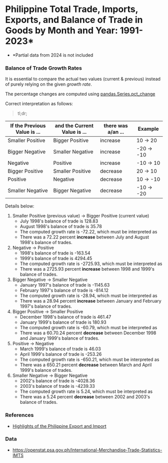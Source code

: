 # Philippine Total Trade, Imports, Exports, and Balance of Trade in Goods by Month and Year: 1991-2023*

* *Partial data from 2024 is not included


### Balance of Trade Growth Rates

It is essential to compare the actual two values (current & previous) instead of purely relying on the given *growth rate*.

The percentage changes are computed using [pandas.Series.pct_change](https://pandas.pydata.org/docs/reference/api/pandas.Series.pct_change.html)

Correct interpretation as follows:

> tl;dr;

| If the Previous Value is ... | and the Current Value is ... | there was a/an ... | Example    |
| ---------------------------- | ---------------------------- | ------------------ | ---------- |
| Smaller Positive             | Bigger Positive              | increase           | 10 -> 20   |
| Bigger Negative              | Smaller Negative             | increase           | -20 -> -10 |
| Negative                     | Positive                     | increase           | -10 -> 10  |
| Bigger Positive              | Smaller Positive             | decrease           | 20 -> 10   |
| Positive                     | Negative                     | decrease           | 10 -> -10  |
| Smaller Negative             | Bigger Negative              | decrease           | -10 -> -20 |

Details below:

1. Smaller Positive (previous value) -> Bigger Positive (current value)
   - July 1998's balance of trade is 128.83
   - August 1998's balance of trade is 35.78
   - The computed growth rate is -72.22, which must be interpreted as
   - There was a 72.22 percent **increase** between July and August 1998's balance of trades.
2. Negative -> Positive
   - 1998's balance of trade is -163.54
   - 1999's balance of trade is 4294.45
   - The computed growth rate is -2725.93, which must be interpreted as
   - There was a 2725.93 percent **increase** between 1998 and 1999's balance of trades.
3. Bigger Negative -> Smaller Negative
   - January 1997's balance of trade is -1145.63
   - February 1997's balance of trade is -814.12
   - The computed growth rate is -28.94, which must be interpreted as
   - There was a 28.94 percent **increase** between January and February 1997's balance of trades.
4. Bigger Positive -> Smaller Positive
   - December 1998's balance of trade is 461.47
   - January 1999's balance of trade is 180.93
   - The computed growth rate is -60.79, which must be interpreted as
   - There was a 60.70.24 percent **decrease** between December 1998 and January 1999's balance of trades.
5. Positive -> Negative
   - March 1999's balance of trade is 46.03
   - April 1999's balance of trade is -253.26
   - The computed growth rate is -650.21, which must be interpreted as
   - There was a 650.21 percent **decrease** between March and April 1999's balance of trades.
6. Smaller Negative -> Bigger Negative
   - 2002's balance of trade is -4028.36
   - 2003's balance of trade is -4239.33
   - The computed growth rate is 5.24, which must be interpreted as
   - There was a 5.24 percent **decrease** between 2002 and 2003's balance of trades.

### References

* [Highlights of the Philippine Export and Import](https://psa.gov.ph/statistics/export-import/monthly)

### Data

* https://openstat.psa.gov.ph/International-Merchandise-Trade-Statistics-IMTS
